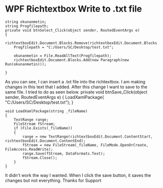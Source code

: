
# WPF Richtextbox Write to .txt file

    string okunanmetin;
    string Progfilepath;
    private void btnSelect_Click(object sender, RoutedEventArgs e)
    {
        richtextboxEdit.Document.Blocks.Remove(richtextboxEdit.Document.Blocks.ElementAt(0));
        Progfilepath = "C:/Users/SC/Desktop/test.txt";
        
        okunanmetin = File.ReadAllText(Progfilepath);
        richtextboxEdit.Document.Blocks.Add(new Paragraph(new Run(okunanmetin)));

    }

As you can see, I can insert a .txt file into the richtextbox. I am making changes in this text that I added. After this change I want to save to the same file.
I tried to do as seen below.
  private void btnSave_Click(object sender, RoutedEventArgs e)
    {
        LoadXamlPackage( "C:/Users/SC/Desktop/test.txt");
    }
    
    void LoadXamlPackage(string _fileName)
    {
        TextRange range;
        FileStream fStream;
        if (File.Exists(_fileName))
        {
            range = new TextRange(richtextboxEdit.Document.ContentStart, richtextboxEdit.Document.ContentEnd);
            fStream = new FileStream(_fileName, FileMode.OpenOrCreate, FileAccess.ReadWrite);
            range.Save(fStream, DataFormats.Text);
            fStream.Close();
        }
    }

It didn't work the way I wanted.
When I click the save button, it saves the changes but not everything.
Thanks for Support

        
